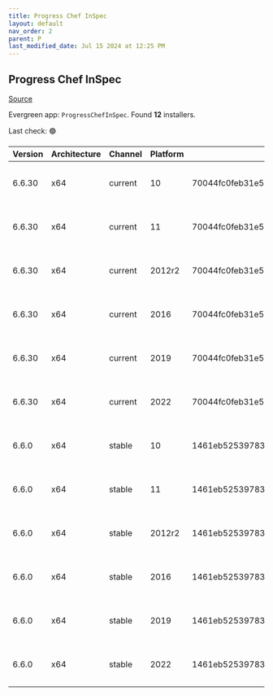```yaml
---
title: Progress Chef InSpec
layout: default
nav_order: 2
parent: P
last_modified_date: Jul 15 2024 at 12:25 PM
---
```


## Progress Chef InSpec

[Source](https://www.chef.io/products/chef-inspec)

Evergreen app: `ProgressChefInSpec`. Found **12** installers.

Last check: 🟢

| Version | Architecture | Channel | Platform | Sha256                                                           | URI                                                                                                                                                                                        |
| ------- | ------------ | ------- | -------- | ---------------------------------------------------------------- | ------------------------------------------------------------------------------------------------------------------------------------------------------------------------------------------ |
| 6.6.30  | x64          | current | 10       | 70044fc0feb31e5b5da2c4645577316b797ab55b1cef699df27c9f17267e2c4f | [https://packages.chef.io/files/current/inspec/6.6.30/windows/10/inspec-6.6.30-1-x64.msi](https://packages.chef.io/files/current/inspec/6.6.30/windows/10/inspec-6.6.30-1-x64.msi)         |
| 6.6.30  | x64          | current | 11       | 70044fc0feb31e5b5da2c4645577316b797ab55b1cef699df27c9f17267e2c4f | [https://packages.chef.io/files/current/inspec/6.6.30/windows/11/inspec-6.6.30-1-x64.msi](https://packages.chef.io/files/current/inspec/6.6.30/windows/11/inspec-6.6.30-1-x64.msi)         |
| 6.6.30  | x64          | current | 2012r2   | 70044fc0feb31e5b5da2c4645577316b797ab55b1cef699df27c9f17267e2c4f | [https://packages.chef.io/files/current/inspec/6.6.30/windows/2012r2/inspec-6.6.30-1-x64.msi](https://packages.chef.io/files/current/inspec/6.6.30/windows/2012r2/inspec-6.6.30-1-x64.msi) |
| 6.6.30  | x64          | current | 2016     | 70044fc0feb31e5b5da2c4645577316b797ab55b1cef699df27c9f17267e2c4f | [https://packages.chef.io/files/current/inspec/6.6.30/windows/2016/inspec-6.6.30-1-x64.msi](https://packages.chef.io/files/current/inspec/6.6.30/windows/2016/inspec-6.6.30-1-x64.msi)     |
| 6.6.30  | x64          | current | 2019     | 70044fc0feb31e5b5da2c4645577316b797ab55b1cef699df27c9f17267e2c4f | [https://packages.chef.io/files/current/inspec/6.6.30/windows/2019/inspec-6.6.30-1-x64.msi](https://packages.chef.io/files/current/inspec/6.6.30/windows/2019/inspec-6.6.30-1-x64.msi)     |
| 6.6.30  | x64          | current | 2022     | 70044fc0feb31e5b5da2c4645577316b797ab55b1cef699df27c9f17267e2c4f | [https://packages.chef.io/files/current/inspec/6.6.30/windows/2022/inspec-6.6.30-1-x64.msi](https://packages.chef.io/files/current/inspec/6.6.30/windows/2022/inspec-6.6.30-1-x64.msi)     |
| 6.6.0   | x64          | stable  | 10       | 1461eb52539783fe65c143ecb45e030df81a6f023edfc1059a23e4ef24111377 | [https://packages.chef.io/files/stable/inspec/6.6.0/windows/10/inspec-6.6.0-1-x64.msi](https://packages.chef.io/files/stable/inspec/6.6.0/windows/10/inspec-6.6.0-1-x64.msi)               |
| 6.6.0   | x64          | stable  | 11       | 1461eb52539783fe65c143ecb45e030df81a6f023edfc1059a23e4ef24111377 | [https://packages.chef.io/files/stable/inspec/6.6.0/windows/11/inspec-6.6.0-1-x64.msi](https://packages.chef.io/files/stable/inspec/6.6.0/windows/11/inspec-6.6.0-1-x64.msi)               |
| 6.6.0   | x64          | stable  | 2012r2   | 1461eb52539783fe65c143ecb45e030df81a6f023edfc1059a23e4ef24111377 | [https://packages.chef.io/files/stable/inspec/6.6.0/windows/2012r2/inspec-6.6.0-1-x64.msi](https://packages.chef.io/files/stable/inspec/6.6.0/windows/2012r2/inspec-6.6.0-1-x64.msi)       |
| 6.6.0   | x64          | stable  | 2016     | 1461eb52539783fe65c143ecb45e030df81a6f023edfc1059a23e4ef24111377 | [https://packages.chef.io/files/stable/inspec/6.6.0/windows/2016/inspec-6.6.0-1-x64.msi](https://packages.chef.io/files/stable/inspec/6.6.0/windows/2016/inspec-6.6.0-1-x64.msi)           |
| 6.6.0   | x64          | stable  | 2019     | 1461eb52539783fe65c143ecb45e030df81a6f023edfc1059a23e4ef24111377 | [https://packages.chef.io/files/stable/inspec/6.6.0/windows/2019/inspec-6.6.0-1-x64.msi](https://packages.chef.io/files/stable/inspec/6.6.0/windows/2019/inspec-6.6.0-1-x64.msi)           |
| 6.6.0   | x64          | stable  | 2022     | 1461eb52539783fe65c143ecb45e030df81a6f023edfc1059a23e4ef24111377 | [https://packages.chef.io/files/stable/inspec/6.6.0/windows/2022/inspec-6.6.0-1-x64.msi](https://packages.chef.io/files/stable/inspec/6.6.0/windows/2022/inspec-6.6.0-1-x64.msi)           |
